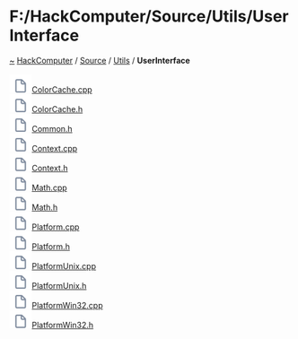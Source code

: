 <a id="f:-hackcomputer-source-utils-userinterface"></a>
<h1>F:/HackComputer/Source/Utils/UserInterface</h1>
<a id="dir_cf803d8ae7b53d8e9f214adfe58bf0b4"></a>
<a href="https://github.com/CharlesCarley/HackComputer#~">~</a>
<a href="index.md#index">HackComputer</a>
<span class="inline-text">/</span>
<a href="dir_74389ed8173ad57b461b9d623a1f3867.md#f:-hackcomputer-source">Source</a>
<span class="inline-text">/</span>
<a href="dir_5c09e96eccedf512ae411d636afd2712.md#f:-hackcomputer-source-utils">Utils</a>
<span class="inline-text">/</span>
<span class="bold-text"><b>UserInterface</b></span>
<br/>
<br/>
<span class="icon-list-item"><a href="https://github.com/CharlesCarley/HackComputer/blob/master/F:/HackComputer/Source/Utils/UserInterface/ColorCache.cpp#L1" class="icon-list-item"><img src="../images/file.svg" class="icon-list-item"/><span class="icon-list-item">ColorCache.cpp</span>
</a>
</span>
<br/>
<span class="icon-list-item"><a href="https://github.com/CharlesCarley/HackComputer/blob/master/F:/HackComputer/Source/Utils/UserInterface/ColorCache.h#L1" class="icon-list-item"><img src="../images/file.svg" class="icon-list-item"/><span class="icon-list-item">ColorCache.h</span>
</a>
</span>
<br/>
<span class="icon-list-item"><a href="https://github.com/CharlesCarley/HackComputer/blob/master/F:/HackComputer/Source/Utils/UserInterface/Common.h#L1" class="icon-list-item"><img src="../images/file.svg" class="icon-list-item"/><span class="icon-list-item">Common.h</span>
</a>
</span>
<br/>
<span class="icon-list-item"><a href="https://github.com/CharlesCarley/HackComputer/blob/master/F:/HackComputer/Source/Utils/UserInterface/Context.cpp#L1" class="icon-list-item"><img src="../images/file.svg" class="icon-list-item"/><span class="icon-list-item">Context.cpp</span>
</a>
</span>
<br/>
<span class="icon-list-item"><a href="https://github.com/CharlesCarley/HackComputer/blob/master/F:/HackComputer/Source/Utils/UserInterface/Context.h#L1" class="icon-list-item"><img src="../images/file.svg" class="icon-list-item"/><span class="icon-list-item">Context.h</span>
</a>
</span>
<br/>
<span class="icon-list-item"><a href="https://github.com/CharlesCarley/HackComputer/blob/master/F:/HackComputer/Source/Utils/UserInterface/Math.cpp#L1" class="icon-list-item"><img src="../images/file.svg" class="icon-list-item"/><span class="icon-list-item">Math.cpp</span>
</a>
</span>
<br/>
<span class="icon-list-item"><a href="https://github.com/CharlesCarley/HackComputer/blob/master/F:/HackComputer/Source/Utils/UserInterface/Math.h#L1" class="icon-list-item"><img src="../images/file.svg" class="icon-list-item"/><span class="icon-list-item">Math.h</span>
</a>
</span>
<br/>
<span class="icon-list-item"><a href="https://github.com/CharlesCarley/HackComputer/blob/master/F:/HackComputer/Source/Utils/UserInterface/Platform.cpp#L1" class="icon-list-item"><img src="../images/file.svg" class="icon-list-item"/><span class="icon-list-item">Platform.cpp</span>
</a>
</span>
<br/>
<span class="icon-list-item"><a href="https://github.com/CharlesCarley/HackComputer/blob/master/F:/HackComputer/Source/Utils/UserInterface/Platform.h#L1" class="icon-list-item"><img src="../images/file.svg" class="icon-list-item"/><span class="icon-list-item">Platform.h</span>
</a>
</span>
<br/>
<span class="icon-list-item"><a href="https://github.com/CharlesCarley/HackComputer/blob/master/F:/HackComputer/Source/Utils/UserInterface/PlatformUnix.cpp#L1" class="icon-list-item"><img src="../images/file.svg" class="icon-list-item"/><span class="icon-list-item">PlatformUnix.cpp</span>
</a>
</span>
<br/>
<span class="icon-list-item"><a href="https://github.com/CharlesCarley/HackComputer/blob/master/F:/HackComputer/Source/Utils/UserInterface/PlatformUnix.h#L1" class="icon-list-item"><img src="../images/file.svg" class="icon-list-item"/><span class="icon-list-item">PlatformUnix.h</span>
</a>
</span>
<br/>
<span class="icon-list-item"><a href="https://github.com/CharlesCarley/HackComputer/blob/master/F:/HackComputer/Source/Utils/UserInterface/PlatformWin32.cpp#L1" class="icon-list-item"><img src="../images/file.svg" class="icon-list-item"/><span class="icon-list-item">PlatformWin32.cpp</span>
</a>
</span>
<br/>
<span class="icon-list-item"><a href="https://github.com/CharlesCarley/HackComputer/blob/master/F:/HackComputer/Source/Utils/UserInterface/PlatformWin32.h#L1" class="icon-list-item"><img src="../images/file.svg" class="icon-list-item"/><span class="icon-list-item">PlatformWin32.h</span>
</a>
</span>
<br/>
</div>
</div>
</body>
</html>
